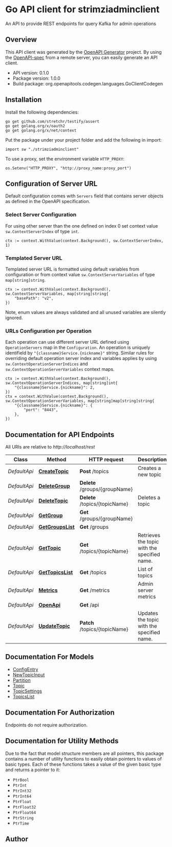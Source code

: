 # Go API client for strimziadminclient

An API to provide REST endpoints for query Kafka for admin operations

## Overview
This API client was generated by the [OpenAPI Generator](https://openapi-generator.tech) project.  By using the [OpenAPI-spec](https://www.openapis.org/) from a remote server, you can easily generate an API client.

- API version: 0.1.0
- Package version: 1.0.0
- Build package: org.openapitools.codegen.languages.GoClientCodegen

## Installation

Install the following dependencies:

```shell
go get github.com/stretchr/testify/assert
go get golang.org/x/oauth2
go get golang.org/x/net/context
```

Put the package under your project folder and add the following in import:

```golang
import sw "./strimziadminclient"
```

To use a proxy, set the environment variable `HTTP_PROXY`:

```golang
os.Setenv("HTTP_PROXY", "http://proxy_name:proxy_port")
```

## Configuration of Server URL

Default configuration comes with `Servers` field that contains server objects as defined in the OpenAPI specification.

### Select Server Configuration

For using other server than the one defined on index 0 set context value `sw.ContextServerIndex` of type `int`.

```golang
ctx := context.WithValue(context.Background(), sw.ContextServerIndex, 1)
```

### Templated Server URL

Templated server URL is formatted using default variables from configuration or from context value `sw.ContextServerVariables` of type `map[string]string`.

```golang
ctx := context.WithValue(context.Background(), sw.ContextServerVariables, map[string]string{
	"basePath": "v2",
})
```

Note, enum values are always validated and all unused variables are silently ignored.

### URLs Configuration per Operation

Each operation can use different server URL defined using `OperationServers` map in the `Configuration`.
An operation is uniquely identifield by `"{classname}Service.{nickname}"` string.
Similar rules for overriding default operation server index and variables applies by using `sw.ContextOperationServerIndices` and `sw.ContextOperationServerVariables` context maps.

```
ctx := context.WithValue(context.Background(), sw.ContextOperationServerIndices, map[string]int{
	"{classname}Service.{nickname}": 2,
})
ctx = context.WithValue(context.Background(), sw.ContextOperationServerVariables, map[string]map[string]string{
	"{classname}Service.{nickname}": {
		"port": "8443",
	},
})
```

## Documentation for API Endpoints

All URIs are relative to *http://localhost/rest*

Class | Method | HTTP request | Description
------------ | ------------- | ------------- | -------------
*DefaultApi* | [**CreateTopic**](docs/DefaultApi.md#createtopic) | **Post** /topics | Creates a new topic
*DefaultApi* | [**DeleteGroup**](docs/DefaultApi.md#deletegroup) | **Delete** /groups/{groupName} | 
*DefaultApi* | [**DeleteTopic**](docs/DefaultApi.md#deletetopic) | **Delete** /topics/{topicName} | Deletes a  topic
*DefaultApi* | [**GetGroup**](docs/DefaultApi.md#getgroup) | **Get** /groups/{groupName} | 
*DefaultApi* | [**GetGroupsList**](docs/DefaultApi.md#getgroupslist) | **Get** /groups | 
*DefaultApi* | [**GetTopic**](docs/DefaultApi.md#gettopic) | **Get** /topics/{topicName} | Retrieves the topic with the specified name.
*DefaultApi* | [**GetTopicsList**](docs/DefaultApi.md#gettopicslist) | **Get** /topics | List of topics
*DefaultApi* | [**Metrics**](docs/DefaultApi.md#metrics) | **Get** /metrics | Admin server metrics
*DefaultApi* | [**OpenApi**](docs/DefaultApi.md#openapi) | **Get** /api | 
*DefaultApi* | [**UpdateTopic**](docs/DefaultApi.md#updatetopic) | **Patch** /topics/{topicName} | Updates the topic with the specified name.


## Documentation For Models

 - [ConfigEntry](docs/ConfigEntry.md)
 - [NewTopicInput](docs/NewTopicInput.md)
 - [Partition](docs/Partition.md)
 - [Topic](docs/Topic.md)
 - [TopicSettings](docs/TopicSettings.md)
 - [TopicsList](docs/TopicsList.md)


## Documentation For Authorization

 Endpoints do not require authorization.


## Documentation for Utility Methods

Due to the fact that model structure members are all pointers, this package contains
a number of utility functions to easily obtain pointers to values of basic types.
Each of these functions takes a value of the given basic type and returns a pointer to it:

* `PtrBool`
* `PtrInt`
* `PtrInt32`
* `PtrInt64`
* `PtrFloat`
* `PtrFloat32`
* `PtrFloat64`
* `PtrString`
* `PtrTime`

## Author



